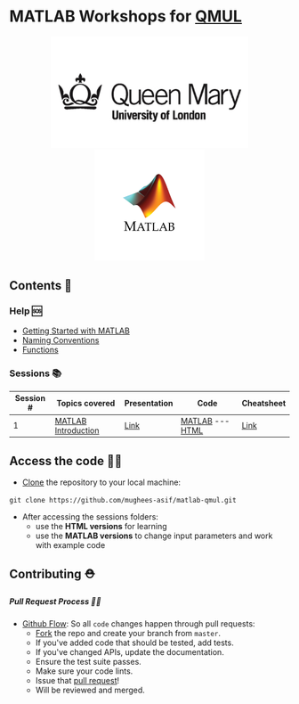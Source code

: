 # MATLAB Workshops for [QMUL](https://www.qmul.ac.uk/)

<p align="center">
  <a href="https://www.linkedin.com/in/mugheesasif/">
    <img height=200 src="assets/images/qm-logo.jpg">
    <img height=200 src="assets/images/Matlab-Logo.png">	
  </a>
</p>

## Contents 🧾

### Help 🆘

* [Getting Started with MATLAB](http://www.image.ece.ntua.gr/courses_static/nn/matlab/getstart.pdf)
* [Naming Conventions](https://github.com/mughees-asif/matlab-qmul/blob/master/assets/naming-conventions.pdf)
* [Functions](https://github.com/mughees-asif/matlab-qmul/blob/master/assets/matlab-basic-functions-reference.pdf)

### Sessions 📚

| Session # | Topics covered | Presentation | Code | Cheatsheet | 
| ------------- | ------------- | ------------- | ------------- | ------------- | 
| 1 | [MATLAB Introduction](https://www.mathworks.com/products/matlab.html) | [Link](https://github.com/mughees-asif/matlab-qmul/blob/master/session1-matlab_basics/github-release.pdf) | [MATLAB](https://github.com/mughees-asif/matlab-qmul/tree/master/session1-matlab_basics/code-matlab) --- [HTML](https://github.com/mughees-asif/matlab-qmul/tree/master/session1-matlab_basics/code-pdf) | [Link](https://github.com/mughees-asif/matlab-qmul/blob/master/session1-matlab_basics/matlab-basic-functions-reference.pdf) | 

## Access the code 👨‍💻

* [Clone](https://docs.github.com/en/free-pro-team@latest/github/creating-cloning-and-archiving-repositories/cloning-a-repository#cloning-a-repository-to-github-desktop) the repository to your local machine:

`git clone https://github.com/mughees-asif/matlab-qmul.git`

* After accessing the sessions folders:
	* use the **HTML versions** for learning
	* use the **MATLAB versions** to change input parameters and work with example code

## Contributing ⛑

##### Pull Request Process 👩‍🔧

* [Github Flow](https://guides.github.com/introduction/flow/index.html): So all `code` changes happen through pull requests:
	* [Fork](https://docs.github.com/en/get-started/quickstart/fork-a-repo) the repo and create your branch from `master`.
	* If you've added code that should be tested, add tests.
	* If you've changed APIs, update the documentation.
	* Ensure the test suite passes.
	* Make sure your code lints.
	* Issue that [pull request](https://docs.github.com/en/github/collaborating-with-pull-requests/proposing-changes-to-your-work-with-pull-requests/creating-a-pull-request-from-a-fork)!
	* Will be reviewed and merged.